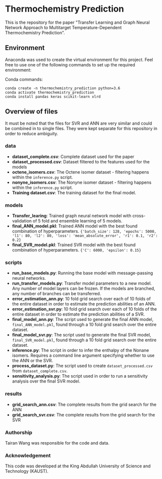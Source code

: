 # Thermochemistry Prediction
This is the repository for the paper "Transfer Learning and Graph Neural Network Approach to Multitarget Temperature-Dependent Thermochemistry Prediction".


## Environment


Anaconda was used to create the virtual environment for this project. Feel free to use one of the following commands to set up the required environment:

Conda commands:

```
conda create -n thermochemistry_prediction python=3.6
conda activate thermochemistry_prediction  
conda install pandas keras scikit-learn xlrd
``` 


## Overview of files

It must be noted that the files for SVR and ANN are very similar and could be combined in to single files. They were kept separate for this repository in order to reduce ambiguity.


### data
- **dataset\_complete.csv**: Complete dataset used for the paper
- **dataset\_processed.csv**: Dataset filtered to the features used for the models
- **octene\_isomers.csv**: The Octene isomer dataset - filtering happens within the `inference.py` script.
- **nonyne\_isomers.csv**: The Nonyne isomer dataset - filtering happens within the `inference.py` script.
- **Training dataset.csv**: The training dataset for the final model.

### models
- **Transfer\_learing**: Trained graph neural network model with cross-validation of 5 fold and ensemble learning of 5 models.
- **final\_ANN\_model.pkl**: Trained ANN model with the best found combination of hyperparameters. 
  `{'batch_size': 128, 'epochs': 5000, 'l1': 80, 'l2': 80, 'loss': 'mean_absolute_error', 'r1': 0.1, 'r2': 0.2}`
- **final\_SVR\_model.pkl**: Trained SVR model with the best found combination of hyperparameters. 
  `{'C': 6000, 'epsilon': 0.15}`


### scripts
- **run\_base\_models.py**: Running the base model with message-passing neural networks.
- **run\_transfer\_models.py**: Transfer model parameters to a new model. Any number of model layers can be frozen. If the models are branched, any number of branches can be transferred.
- **error\_estimation\_ann.py**: 10 fold grid search over each of 10 folds of the entire dataset in order to estimate the prediction abilities of an ANN.
- **error\_estimation\_svr.py**: 10 fold grid search over each of 10 folds of the entire dataset in order to estimate the prediction abilities of a SVR.
- **final\_model\_ann.py**: The script used to generate the final ANN model, `final_ANN_model.pkl`, found through a 10 fold grid search over the entire dataset.
- **final\_model\_svr.py**: The script used to generate the final SVR model, `final_SVR_model.pkl`, found through a 10 fold grid search over the entire dataset.
- **inference.py**: The script in order to infer the enthalpy of the Nonane isomers. Requires a command line argument specifying whether to use the ANN or the SVR.
- **process\_dataset.py**: The script used to create `dataset_processed.csv` from `dataset_complete.csv`.
- **sensitivity\_analysis.py**: The script used in order to run a sensitivity analysis over the final SVR model.


### results
- **grid\_search_ann.csv**: The complete results from the grid search for the ANN
- **grid\_search\_svr.csv**: The complete results from the grid search for the SVR



### Authorship  

Tairan Wang was responsible for the code and data.

### Acknowledgement 

This code was developed at the King Abdullah University of Science and Technology (KAUST).


